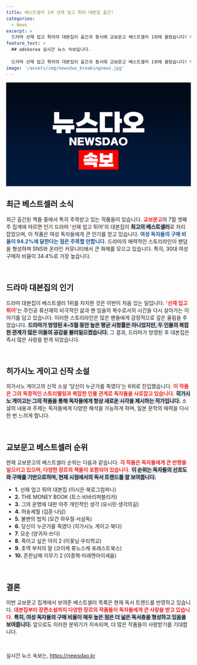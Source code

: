 ```yaml
---
title: 베스트셀러 1위 선재 업고 튀어 대본집 출간!
categories:
  - News
excerpt: >
  드라마 선재 업고 튀어의 대본집이 출간과 동시에 교보문고 베스트셀러 1위에 올랐습니다! 여성 독자들의 폭발적인 지지 속에 이른 나이에 세상을 떠난 스타의 팬, 그녀의 고군분투 이야기를 만나보세요!
feature_text: >
  ## adskorea 실시간 뉴스 속보입니다.

  드라마 선재 업고 튀어의 대본집이 출간과 동시에 교보문고 베스트셀러 1위에 올랐습니다! 여성 독자들의 폭발적인 지지 속에 이른 나이에 세상을 떠난 스타의 팬, 그녀의 고군분투 이야기를 만나보세요!
image: '/assets/img/newsdao_breakingnews.jpg'
---
```


<p><img src="/assets/img/newsdao_breakingnews.jpg" alt="adskorea 속보" /></p>

<h2 data-ke-size="size26">최근 베스트셀러 소식</h2>

<p data-ke-size="size16">최근 출간된 책들 중에서 특히 주목받고 있는 작품들이 있습니다. <b><span style="color: #ee2323;">교보문고</span></b>의 7월 셋째 주 집계에 따르면 인기 드라마 '선재 업고 튀어'의 대본집이 <b><span style="background-color: #21538527;">최고의 베스트셀러</span></b>로 자리 잡았으며, 이 작품은 여성 독자들에게 큰 인기를 얻고 있습니다. <b><span style="color: #1a5490;">여성 독자들의 구매 비율이 94.2%에 달한다는 점은 주목할 만합니다.</span></b> 드라마의 매력적인 스토리라인이 팬덤을 형성하며 SNS와 온라인 커뮤니티에서 큰 화제를 모으고 있습니다. 특히, 30대 여성 구매자 비율이 34.4%로 가장 높습니다.</p>

<p data-ke-size="size16">&nbsp;</p>

<h2 data-ke-size="size26">드라마 대본집의 인기</h2>

<p data-ke-size="size16">드라마 대본집이 베스트셀러 1위를 차지한 것은 이번이 처음 있는 일입니다. <b><span style="color: #ee2323;">'선재 업고 튀어'</span></b>는 주인공 류선재의 비극적인 삶과 팬 임솔의 복수로서의 시간을 다시 살아가는 이야기를 담고 있습니다. 이러한 스토리라인은 많은 팬들에게 감정적으로 깊은 울림을 주었습니다. <b><span style="background-color: #21538527;">드라마가 방영된 4~5월 동안 높은 평균 시청률은 아니었지만, 두 인물의 복잡한 관계가 많은 이들의 공감을 불러일으켰습니다.</span></b> 그 결과, 드라마가 방영된 후 대본집은 즉시 많은 사랑을 받게 되었습니다.</p>

<p data-ke-size="size16">&nbsp;</p>

<h2 data-ke-size="size26">히가시노 게이고 신작 소설</h2>

<p data-ke-size="size16">히가시노 게이고의 신작 소설 '당신이 누군가를 죽였다'는 6위로 진입했습니다. <b><span style="color: #ee2323;">이 작품은 그의 독창적인 스토리텔링과 복잡한 인물 관계로 독자들을 사로잡고 있습니다.</span></b> <b><span style="background-color: #21538527;">히가시노 게이고는 그의 작품을 통해 독자들에게 항상 새로운 시각을 제시하는 작가입니다.</span></b> 소설의 내용과 주제는 독자들에게 다양한 해석을 가능하게 하며, 일본 문학의 매력을 다시 한 번 느끼게 합니다.</p>

<p data-ke-size="size16">&nbsp;</p>

<h2 data-ke-size="size26">교보문고 베스트셀러 순위</h2>

<p data-ke-size="size16">현재 교보문고의 베스트셀러 순위는 다음과 같습니다. <b><span style="color: #ee2323;">각 작품은 독자들에게 큰 반향을 일으키고 있으며, 다양한 장르의 책들이 포함되어 있습니다.</span></b> <b><span style="background-color: #21538527;">이 순위는 독자들의 선호도와 구매를 기반으로하며, 현재 시점에서의 독서 트렌드를 잘 보여줍니다.</span></b></p>

<ul>
    <li><b>1.</b> 선재 업고 튀어 대본집 (이시은·북로그컴퍼니)</li>
    <li><b>2.</b> THE MONEY BOOK (토스·비바리퍼블리카)</li>
    <li><b>3.</b> 그의 운명에 대한 아주 개인적인 생각 (유시민·생각의길)</li>
    <li><b>4.</b> 허송세월 (김훈·나남)</li>
    <li><b>5.</b> 불변의 법칙 (모건 하우절·서삼독)</li>
    <li><b>6.</b> 당신이 누군가를 죽였다 (히가시노 게이고·북다)</li>
    <li><b>7.</b> 모순 (양귀자·쓰다)</li>
    <li><b>8.</b> 죽이고 싶은 아이 2 (이꽃님·우리학교)</li>
    <li><b>9.</b> 초역 부처의 말 (코이케 류노스케·포레스트북스)</li>
    <li><b>10.</b> 흔한남매 이무기 2 (이종혁·미래엔아이세움)</li>
</ul>

<p data-ke-size="size16">&nbsp;</p>

<h2 data-ke-size="size26">결론</h2>

<p data-ke-size="size16">이번 교보문고 집계에서 보여준 베스트셀러 목록은 현재 독서 트렌드를 반영하고 있습니다. <b><span style="color: #ee2323;">대본집부터 장편소설까지 다양한 장르의 작품들이 독자들에게 큰 사랑을 받고 있습니다.</span></b> <b><span style="background-color: #21538527;">특히, 여성 독자들의 구매 비율이 매우 높은 점은 더 넓은 독서층을 형성하고 있음을 보여줍니다.</span></b> 앞으로도 이러한 분위기가 지속되며, 더 많은 작품들이 사랑받기를 기대합니다.</p>

<p data-ke-size="size16">&nbsp;</p>
실시간 뉴스 속보는, <a href="https://newsdao.kr" rel="dofollow">https://newsdao.kr</a>


